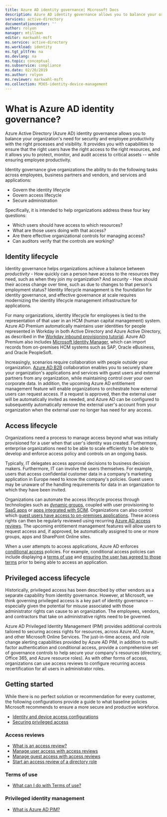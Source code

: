 ```yaml
---
title: Azure AD identity governance| Microsoft Docs
description: Azure AD identity governance allows you to balance your organization's need for security and employee productivity with the right processes and visibility.
services: active-directory
documentationcenter: ''
author: rolyon
manager: mtillman
editor: markwahl-msft
ms.service: active-directory
ms.workload: identity
ms.tgt_pltfrm: na
ms.devlang: na
ms.topic: conceptual
ms.subservice: compliance
ms.date: 02/20/2019
ms.author: rolyon
ms.reviewer: markwahl-msft
ms.collection: M365-identity-device-management
---
```


# What is Azure AD identity governance?

Azure Active Directory (Azure AD) identity governance allows you to balance your organization's need for security and employee productivity with the right processes and visibility. It provides you with capabilities to ensure that the right users have the right access to the right resources, and it allows you to protect, monitor, and audit access to critical assets -- while ensuring employee productivity.  

Identity governance give organizations the ability to do the following tasks across employees, business partners and vendors, and services and applications:

- Govern the identity lifecycle
- Govern access lifecycle
- Secure administration

Specifically, it is intended to help organizations address these four key questions:

- Which users should have access to which resources?
- What are those users doing with that access?
- Are there effective organizational controls for managing access?
- Can auditors verify that the controls are working?

## Identity lifecycle

Identity governance helps organizations achieve a balance between *productivity* - How quickly can a person have access to the resources they need, such as when they join my organization? And *security* - How should their access change over time, such as due to changes to that person's employment status?  Identity lifecycle management is the foundation for identity governance, and effective governance at scale requires modernizing the identity lifecycle management infrastructure for applications.

For many organizations, identity lifecycle for employees is tied to the representation of that user in an HCM (human capital management) system.  Azure AD Premium automatically maintains user identities for people represented in Workday in both Active Directory and Azure Active Directory, as described in the [Workday inbound provisioning tutorial](../saas-apps/workday-inbound-tutorial.md).  Azure AD Premium also includes [Microsoft Identity Manager](/microsoft-identity-manager/), which can import records from on-premises HCM systems such as SAP, Oracle eBusiness, and Oracle PeopleSoft.

Increasingly, scenarios require collaboration with people outside your organization. [Azure AD B2B](/azure/active-directory/b2b/) collaboration enables you to securely share your organization's applications and services with guest users and external partners from any organization, while maintaining control over your own corporate data.  In addition, the upcoming Azure AD entitlement management feature will enable organizations to orchestrate how external users can request access. If a request is approved, then the external user will be automatically invited as needed, and Azure AD can be configured to subsequently  automatically remove the external user's account from your organization when the external user no longer has need for any access.

## Access lifecycle

Organizations need a process to manage access beyond what was initially provisioned for a user when that user's identity was created.  Furthermore, enterprise organizations need to be able to scale efficiently to be able to develop and enforce access policy and controls on an ongoing basis.

Typically, IT delegates access approval decisions to business decision makers.  Furthermore, IT can involve the users themselves.  For example, users that access confidential customer data in a company's marketing application in Europe need to know the company's policies. Guest users may be unaware of the handling requirements for data in an organization to which they have been invited.

Organizations can automate the access lifecycle process through technologies such as [dynamic groups](../users-groups-roles/groups-dynamic-membership.md), coupled with user provisioning to [SaaS apps](../saas-apps/tutorial-list.md) or [apps integrated with SCIM](../manage-apps/use-scim-to-provision-users-and-groups.md).  Organizations can also control which [guest users have access to on-premises applications](../b2b/hybrid-cloud-to-on-premises.md).  These access rights can then be regularly reviewed using recurring [Azure AD access reviews](access-reviews-overview.md).  The upcoming entitlement management features will allow users to request access and, if approved, be automatically assigned to one or more groups, apps and SharePoint Online sites.

When a user attempts to access applications, Azure AD enforces [conditional access](/azure/active-directory/conditional-access/) policies. For example, conditional access policies can include displaying a [terms of use](active-directory-tou.md) and [ensuring the user has agreed to those terms](../conditional-access/require-tou.md) prior to being able to access an application.

## Privileged access lifecycle

Historically, privileged access has been described by other vendors as a separate capability from identity governance. However, at Microsoft, we think governing privileged access is a key part of identity governance -- especially given the potential for misuse associated with those administrator rights can cause to an organization. The employees, vendors, and contractors that take on administrative rights need to be governed.

Azure AD Privileged Identity Management (PIM) provides additional controls tailored to securing access rights for resources, across Azure AD, Azure, and other Microsoft Online Services.  The just-in-time access, and role change alerting capabilities provided by Azure AD PIM, in addition to multi-factor authentication and conditional access, provide a comprehensive set of governance controls to help secure your company's resources (directory, Office 365, and Azure resource roles). As with other forms of access, organizations can use access reviews to configure recurring access recertification for all users in administrator roles.

## Getting started

While there is no perfect solution or recommendation for every customer, the following configurations provide a guide to what baseline policies Microsoft recommends to ensure a more secure and productive workforce.

- [Identity and device access configurations](/microsoft-365/enterprise/microsoft-365-policies-configurations)
- [Securing privileged access](../users-groups-roles/directory-admin-roles-secure.md)


### Access reviews

- [What is an access review?](access-reviews-overview.md)
- [Manage user access with access reviews](manage-user-access-with-access-reviews.md)
- [Manage guest access with access reviews](manage-guest-access-with-access-reviews.md)
- [Start an access review of a directory role](../privileged-identity-management/pim-how-to-start-security-review.md)

### Terms of use

- [What can I do with Terms of use?](active-directory-tou.md)

### Privileged identity management

- [What is Azure AD PIM?](../privileged-identity-management/pim-configure.md)

